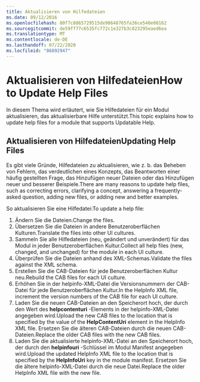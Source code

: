 ```yaml
---
title: Aktualisieren von Hilfedateien
ms.date: 09/12/2016
ms.openlocfilehash: 80f7c8865729515de98648765fa36ce540e00162
ms.sourcegitcommit: de59ff77c6535fc772c1e327b3c823295eaed6ea
ms.translationtype: MT
ms.contentlocale: de-DE
ms.lasthandoff: 07/22/2020
ms.locfileid: "86892947"
---
```

# <a name="how-to-update-help-files"></a><span data-ttu-id="dcee4-102">Aktualisieren von Hilfedateien</span><span class="sxs-lookup"><span data-stu-id="dcee4-102">How to Update Help Files</span></span>

<span data-ttu-id="dcee4-103">In diesem Thema wird erläutert, wie Sie Hilfedateien für ein Modul aktualisieren, das aktualisierbare Hilfe unterstützt.</span><span class="sxs-lookup"><span data-stu-id="dcee4-103">This topic explains how to update help files for a module that supports Updatable Help.</span></span>

## <a name="updating-help-files"></a><span data-ttu-id="dcee4-104">Aktualisieren von Hilfedateien</span><span class="sxs-lookup"><span data-stu-id="dcee4-104">Updating Help Files</span></span>

<span data-ttu-id="dcee4-105">Es gibt viele Gründe, Hilfedateien zu aktualisieren, wie z. b. das Beheben von Fehlern, das verdeutlichen eines Konzepts, das Beantworten einer häufig gestellten Frage, das Hinzufügen neuer Dateien oder das Hinzufügen neuer und besserer Beispiele.</span><span class="sxs-lookup"><span data-stu-id="dcee4-105">There are many reasons to update help files, such as correcting errors, clarifying a concept, answering a frequently-asked question, adding new files, or adding new and better examples.</span></span>

<span data-ttu-id="dcee4-106">So aktualisieren Sie eine Hilfedatei:</span><span class="sxs-lookup"><span data-stu-id="dcee4-106">To update a help file:</span></span>

1. <span data-ttu-id="dcee4-107">Ändern Sie die Dateien.</span><span class="sxs-lookup"><span data-stu-id="dcee4-107">Change the files.</span></span>
1. <span data-ttu-id="dcee4-108">Übersetzen Sie die Dateien in andere Benutzeroberflächen Kulturen.</span><span class="sxs-lookup"><span data-stu-id="dcee4-108">Translate the files into other UI cultures.</span></span>
1. <span data-ttu-id="dcee4-109">Sammeln Sie alle Hilfedateien (neu, geändert und unverändert) für das Modul in jeder Benutzeroberflächen Kultur.</span><span class="sxs-lookup"><span data-stu-id="dcee4-109">Collect all help files (new, changed, and unchanged) for the module in each UI culture.</span></span>
1. <span data-ttu-id="dcee4-110">Überprüfen Sie die Dateien anhand des XML-Schemas.</span><span class="sxs-lookup"><span data-stu-id="dcee4-110">Validate the files against the XML schema.</span></span>
1. <span data-ttu-id="dcee4-111">Erstellen Sie die CAB-Dateien für jede Benutzeroberflächen Kultur neu.</span><span class="sxs-lookup"><span data-stu-id="dcee4-111">Rebuild the CAB files for each UI culture.</span></span>
1. <span data-ttu-id="dcee4-112">Erhöhen Sie in der helpinfo-XML-Datei die Versionsnummern der CAB-Datei für jede Benutzeroberflächen Kultur.</span><span class="sxs-lookup"><span data-stu-id="dcee4-112">In the HelpInfo XML file, increment the version numbers of the CAB file for each UI culture.</span></span>
1. <span data-ttu-id="dcee4-113">Laden Sie die neuen CAB-Dateien an den Speicherort hoch, der durch den Wert des **helpcontenturi** -Elements in der helpinfo-XML-Datei angegeben wird.</span><span class="sxs-lookup"><span data-stu-id="dcee4-113">Upload the new CAB files to the location that is specified by the value of the **HelpContentUri** element in the HelpInfo XML file.</span></span> <span data-ttu-id="dcee4-114">Ersetzen Sie die älteren CAB-Dateien durch die neuen CAB-Dateien.</span><span class="sxs-lookup"><span data-stu-id="dcee4-114">Replace the older CAB files with the new CAB files.</span></span>
1. <span data-ttu-id="dcee4-115">Laden Sie die aktualisierte helpinfo-XML-Datei an den Speicherort hoch, der durch den **helpinfouri** -Schlüssel im Modul Manifest angegeben wird.</span><span class="sxs-lookup"><span data-stu-id="dcee4-115">Upload the updated HelpInfo XML file to the location that is specified by the **HelpInfoUri** key in the module manifest.</span></span> <span data-ttu-id="dcee4-116">Ersetzen Sie die ältere helpinfo-XML-Datei durch die neue Datei.</span><span class="sxs-lookup"><span data-stu-id="dcee4-116">Replace the older HelpInfo XML file with the new file.</span></span>
